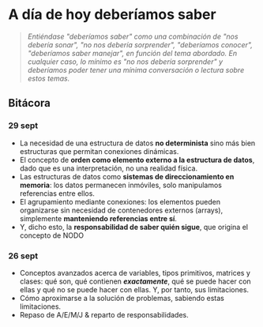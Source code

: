 # A día de hoy deberíamos saber

> *Entiéndase "deberíamos saber" como una combinación de "nos debería sonar", "no nos debería sorprender", "deberíamos conocer", "deberíamos saber manejar", en función del tema abordado. En cualquier caso, lo mínimo es "no nos debería sorprender" y deberíamos poder tener una mínima conversación o lectura sobre estos temas.*

## Bitácora

### 29 sept

- La necesidad de una estructura de datos **no determinista** sino más bien estructuras que permitan conexiones dinámicas.
- El concepto de **orden como elemento externo a la estructura de datos**, dado que es una interpretación, no una realidad física.
- Las estructuras de datos como **sistemas de direccionamiento en memoria**: los datos permanecen inmóviles, solo manipulamos referencias entre ellos.
- El agrupamiento mediante conexiones: los elementos pueden organizarse sin necesidad de contenedores externos (arrays), simplemente **manteniendo referencias entre sí**.
- Y, dicho esto, la **responsabilidad de saber quién sigue**, que origina el concepto de NODO

### 26 sept

- Conceptos avanzados acerca de variables, tipos primitivos, matrices y clases: qué son, qué contienen ***exactamente***, qué se puede hacer con ellas y qué no se puede hacer con ellas. Y, por tanto, sus limitaciones.
- Cómo aproximarse a la solución de problemas, sabiendo estas limitaciones.
- Repaso de A/E/M/J & reparto de responsabilidades.
